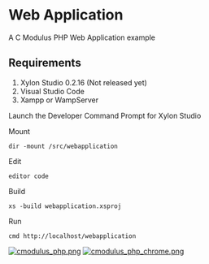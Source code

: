 # Web Application
A C Modulus PHP Web Application example

## Requirements
1. Xylon Studio 0.2.16 (Not released yet)
2. Visual Studio Code
3. Xampp or WampServer

Launch the Developer Command Prompt for Xylon Studio

Mount 
```
dir -mount /src/webapplication
```


Edit
```
editor code
```


Build
```
xs -build webapplication.xsproj
```


Run
```
cmd http://localhost/webapplication
```

[![cmodulus_php.png](https://s26.postimg.org/lg82iub2h/cmodulus_php.png)](https://postimg.org/image/c8fu25405/)
[![cmodulus_php_chrome.png](https://s26.postimg.org/m79zg3s7d/cmodulus_php_chrome.png)](https://postimg.org/image/r5xhumw05/)
